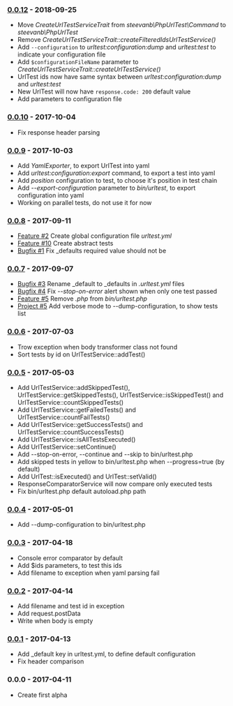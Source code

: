 ### [0.0.12](../../compare/0.0.11...0.0.12) - 2018-09-25

- Move _CreateUrlTestServiceTrait_ from _steevanb\PhpUrlTest\Command_ to _steevanb\PhpUrlTest_
- Remove _CreateUrlTestServiceTrait::createFilteredIdsUrlTestService()_
- Add `--configuration` to _urltest:configuration:dump_ and _urltest:test_ to indicate your configuration file 
- Add `$configurationFileName` parameter to _CreateUrlTestServiceTrait::createUrlTestService()_
- UrlTest ids now have same syntax between _urltest:configuration:dump_ and _urltest:test_
- New UrlTest will now have `response.code: 200` default value
- Add parameters to configuration file

### [0.0.10](../../compare/0.0.9...0.0.10) - 2017-10-04

- Fix response header parsing

### [0.0.9](../../compare/0.0.8...0.0.9) - 2017-10-03

- Add _YamlExporter_, to export UrlTest into yaml
- Add _urltest:configuration:export_ command, to export a test into yaml
- Add _position_ configuration to test, to choose it's position in test chain
- Add _--export-configuration_ parameter to _bin/urltest_, to export configuration into yaml 
- Working on parallel tests, do not use it for now

### [0.0.8](../../compare/0.0.7...0.0.8) - 2017-09-11

- [Feature #2](https://github.com/steevanb/php-url-test/projects/2) Create global configuration file _urltest.yml_
- [Feature #10](https://github.com/steevanb/php-url-test/projects/10) Create abstract tests
- [Bugfix #1](https://github.com/steevanb/php-url-test/issues/1) Fix _defaults required value should not be

### [0.0.7](../../compare/0.0.6...0.0.7) - 2017-09-07

- [Bugfix #3](https://github.com/steevanb/php-url-test/issues/3) Rename _default to _defaults in _.urltest.yml_ files
- [Bugfix #4](https://github.com/steevanb/php-url-test/issues/4) Fix _--stop-on-error_ alert shown when only one test passed
- [Feature #5](https://github.com/steevanb/php-url-test/issues/5) Remove _.php_ from _bin/urltest.php_
- [Project #5](https://github.com/steevanb/php-url-test/projects/5) Add verbose mode to --dump-configuration, to show tests list

### [0.0.6](../../compare/0.0.5...0.0.6) - 2017-07-03

- Trow exception when body transformer class not found
- Sort tests by id on UrlTestService::addTest()

### [0.0.5](../../compare/0.0.4...0.0.5) - 2017-05-03

- Add UrlTestService::addSkippedTest(), UrlTestService::getSkippedTests(), UrlTestService::isSkippedTest() and UrlTestService::countSkippedTests()
- Add UrlTestService::getFailedTests() and UrlTestService::countFailTests()
- Add UrlTestService::getSuccessTests() and UrlTestService::countSuccessTests()
- Add UrlTestService::isAllTestsExecuted()
- Add UrlTestService::setContinue()
- Add --stop-on-error, --continue and --skip to bin/urltest.php
- Add skipped tests in yellow to bin/urltest.php when --progress=true (by default)
- Add UrlTest::isExecuted() and UrlTest::setValid()
- ResponseComparatorService will now compare only executed tests
- Fix bin/urltest.php default autoload.php path

### [0.0.4](../../compare/0.0.3...0.0.4) - 2017-05-01

- Add --dump-configuration to bin/urltest.php

### [0.0.3](../../compare/0.0.2...0.0.3) - 2017-04-18

- Console error comparator by default
- Add $ids parameters, to test this ids
- Add filename to exception when yaml parsing fail

### [0.0.2](../../compare/0.0.1...0.0.2) - 2017-04-14

- Add filename and test id in exception
- Add request.postData
- Write <empty> when body is empty

### [0.0.1](../../compare/0.0.0...0.0.1) - 2017-04-13

- Add _default key in urltest.yml, to define default configuration
- Fix header comparison

### 0.0.0 - 2017-04-11

- Create first alpha
